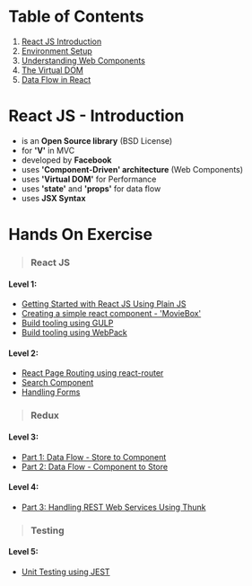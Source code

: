 # Table of Contents

1. [React JS Introduction](#react-js---introduction)
2. [Environment Setup](/environment-setup.md)
2. [Understanding Web Components](/concepts/web-components.md)
3. [The Virtual DOM](/concepts/virtual-dom.md)
4. [Data Flow in React](/concepts/data-flow.md)

# React JS - Introduction
* is an **Open Source library** (BSD License)
* for **'V'** in MVC
* developed by **Facebook**
* uses **'Component-Driven' architecture** (Web Components)
* uses **'Virtual DOM'** for Performance
* uses **'state'** and **'props'** for data flow
* uses **JSX Syntax**

# Hands On Exercise

>### React JS

#### Level 1:
* [Getting Started with React JS Using Plain JS](/exercise/lesson-1.md)
* [Creating a simple react component - 'MovieBox'](/exercise/lesson-2.md)
* [Build tooling using GULP](/exercise/lesson-3.md)
* [Build tooling using WebPack](/exercise/lesson-4.md)

#### Level 2:
* [React Page Routing using react-router](lesson-5.md)
* [Search Component](lesson-6.md)
* [Handling Forms](lesson-7.md)

>### Redux

#### Level 3:
* [Part 1: Data Flow - Store to Component]()
* [Part 2: Data Flow - Component to Store]()

#### Level 4:
* [Part 3: Handling REST Web Services Using Thunk]()

>### Testing 

#### Level 5:
* [Unit Testing using JEST]()
